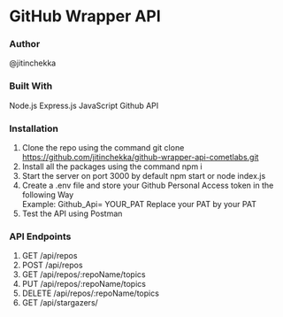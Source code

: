 # GitHub Wrapper API

### Author
@jitinchekka

### Built With
Node.js
Express.js
JavaScript
Github API

### Installation
1. Clone the repo using the command 
git clone https://github.com/jitinchekka/github-wrapper-api-cometlabs.git 
2. Install all the packages using the command
npm i
3. Start the server on port 3000 by default
npm start or node index.js
4. Create a .env file and store your Github Personal Access token in the following Way   
Example: Github_Api= YOUR_PAT
Replace your PAT by your PAT
5. Test the API using Postman

### API Endpoints
1. GET /api/repos
2. POST /api/repos
3. GET /api/repos/:repoName/topics
4. PUT /api/repos/:repoName/topics
5. DELETE /api/repos/:repoName/topics
6. GET /api/stargazers/